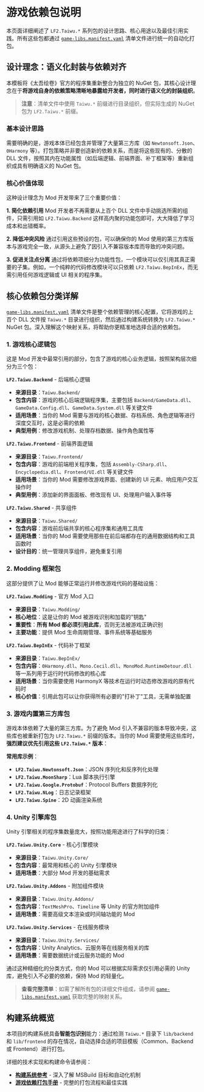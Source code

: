 # 游戏依赖包说明

本页面详细阐述了 `LF2.Taiwu.*` 系列包的设计思路、核心用途以及最佳引用实践。所有这些包都通过 [`game-libs.manifest.yaml`](../../projects/unmanaged-vendor/game/game-libs.manifest.yaml) 清单文件进行统一的自动化打包。

## 设计理念：语义化封装与依赖对齐

本模板将《太吾绘卷》官方的程序集重新整合为独立的 NuGet 包，其核心设计理念在于**将游戏自身的依赖策略清晰地暴露给开发者，同时进行语义化的封装组织**。

> **注意**：清单文件中使用 `Taiwu.*` 前缀进行目录组织，但实际生成的 NuGet 包为 `LF2.Taiwu.*` 前缀。

### 基本设计思路

需要明确的是，游戏本体已经包含并管理了大量第三方库（如 `Newtonsoft.Json`、`0Harmony` 等）。打包策略并非要创造新的依赖关系，而是将这些现有的、分散的 DLL 文件，按照其内在功能属性（如后端逻辑、前端界面、补丁框架等）重新组织成具有明确语义的 NuGet 包。

### 核心价值体现

这种设计理念为 Mod 开发带来了三个重要价值：

**1. 简化依赖引用**
Mod 开发者不再需要从上百个 DLL 文件中手动挑选所需的组件，只需引用如 `LF2.Taiwu.Backend` 这样高内聚的功能包即可，大大降低了学习成本和出错概率。

**2. 降低冲突风险**
通过引用这些预设的包，可以确保你的 Mod 使用的第三方库版本与游戏完全一致，从源头上避免了因引入不兼容版本库而导致的冲突问题。

**3. 促进关注点分离**
通过将依赖项细分为功能性包，一个模块可以仅引用其真正需要的子集。例如，一个纯粹的代码修改模块可以只依赖 `LF2.Taiwu.BepInEx`，而无需引用任何游戏逻辑或 UI 相关的程序集。

## 核心依赖包分类详解

[`game-libs.manifest.yaml`](../../projects/unmanaged-vendor/game/game-libs.manifest.yaml) 清单文件是整个依赖管理的核心配置，它将游戏的上百个 DLL 文件按 `Taiwu.*` 目录进行组织，然后通过构建系统转换为 `LF2.Taiwu.*` NuGet 包。深入理解这个映射关系，将帮助你更精准地选择合适的依赖包。

### 1. 游戏核心逻辑包

这是 Mod 开发中最常引用的部分，包含了游戏的核心业务逻辑，按照架构层次细分为三个包：

**`LF2.Taiwu.Backend`** - 后端核心逻辑

- **来源目录**：`Taiwu.Backend/`
- **包含内容**：游戏的核心后端逻辑程序集，主要包括 `Backend/GameData.dll`、`GameData.Config.dll`、`GameData.System.dll` 等关键文件
- **适用场景**：当你的 Mod 需要与游戏的核心数据、存档系统、角色逻辑等进行深度交互时，这是必需的依赖
- **典型用例**：修改游戏机制、处理存档数据、操作角色属性等

**`LF2.Taiwu.Frontend`** - 前端界面逻辑

- **来源目录**：`Taiwu.Frontend/`
- **包含内容**：游戏的前端相关程序集，包括 `Assembly-CSharp.dll`、`Encyclopedia.dll`、`Frontend/UI.dll` 等关键文件
- **适用场景**：当你的 Mod 需要修改游戏界面、创建新的 UI 元素、响应用户交互操作时
- **典型用例**：添加新的界面面板、修改现有 UI、处理用户输入事件等

**`LF2.Taiwu.Shared`** - 共享组件

- **来源目录**：`Taiwu.Shared/`
- **包含内容**：游戏前后端共享的核心程序集和通用工具库
- **适用场景**：当你的 Mod 需要使用那些在前后端都存在的通用数据结构和工具函数时
- **设计目的**：统一管理共享组件，避免重复引用

### 2. Modding 框架包

这部分提供了让 Mod 能够正常运行并修改游戏代码的基础设施：

**`LF2.Taiwu.Modding`** - 官方 Mod 入口

- **来源目录**：`Taiwu.Modding/`
- **核心地位**：这是让你的 Mod 被游戏识别和加载的"钥匙"
- **重要性**：**所有 Mod 都必须引用此库**，否则无法被游戏正确识别
- **主要功能**：提供 Mod 生命周期管理、事件系统等基础服务

**`LF2.Taiwu.BepInEx`** - 代码补丁框架

- **来源目录**：`Taiwu.BepInEx/`
- **包含内容**：`0Harmony.dll`、`Mono.Cecil.dll`、`MonoMod.RuntimeDetour.dll` 等一系列用于运行时代码修改的核心库
- **适用场景**：当你需要使用 HarmonyX 等技术在运行时动态修改游戏的原有代码时
- **核心价值**：引用此包可以让你获得所有必要的"打补丁"工具，无需单独配置

### 3. 游戏内置第三方库包

游戏本体依赖了大量的第三方库。为了避免 Mod 引入不兼容的版本导致冲突，这些库也被重新打包为 `LF2.Taiwu.*` 前缀的版本。当你的 Mod 需要使用这些库时，**强烈建议优先引用这些 `LF2.Taiwu.*` 版本**：

**常用库示例**：

- **`LF2.Taiwu.Newtonsoft.Json`**：JSON 序列化和反序列化处理
- **`LF2.Taiwu.MoonSharp`**：Lua 脚本执行引擎
- **`LF2.Taiwu.Google.Protobuf`**：Protocol Buffers 数据序列化
- **`LF2.Taiwu.NLog`**：日志记录框架
- **`LF2.Taiwu.Spine`**：2D 动画渲染系统

### 4. Unity 引擎库包

Unity 引擎相关的程序集数量庞大，按照功能用途进行了科学的归类：

**`LF2.Taiwu.Unity.Core`** - 核心引擎模块

- **来源目录**：`Taiwu.Unity.Core/`
- **包含内容**：最常用和核心的 Unity 引擎模块
- **适用场景**：大部分 Mod 开发的基础需求

**`LF2.Taiwu.Unity.Addons`** - 附加组件模块

- **来源目录**：`Taiwu.Unity.Addons/`
- **包含内容**：`TextMeshPro`、`Timeline` 等 Unity 的官方附加组件
- **适用场景**：需要高级文本渲染或时间轴功能的 Mod

**`LF2.Taiwu.Unity.Services`** - 在线服务模块

- **来源目录**：`Taiwu.Unity.Services/`
- **包含内容**：Unity Analytics、云服务等在线服务相关的库
- **适用场景**：需要数据统计或云服务功能的 Mod

通过这种精细化的分类方式，你的 Mod 可以根据实际需求仅引用必需的 Unity 库，避免引入不必要的依赖，保持 Mod 的轻量化。

> **查看完整清单**：如需了解所有包的详细文件组成，请参阅 [`game-libs.manifest.yaml`](../../projects/unmanaged-vendor/game/game-libs.manifest.yaml) 获取完整的映射关系。

## 构建系统概览

本项目的构建系统具备**智能包识别**能力：通过检测 `Taiwu.*` 目录下 `lib/backend` 和 `lib/frontend` 的存在情况，自动选择合适的项目模板（Common、Backend 或 Frontend）进行打包。

详细的技术实现和构建命令请参阅：

- **[构建系统参考](./build-system.md)** - 深入了解 MSBuild 目标和自动化机制
- **[游戏依赖打包手册](./game-libs-packaging.md)** - 完整的打包流程和最佳实践
